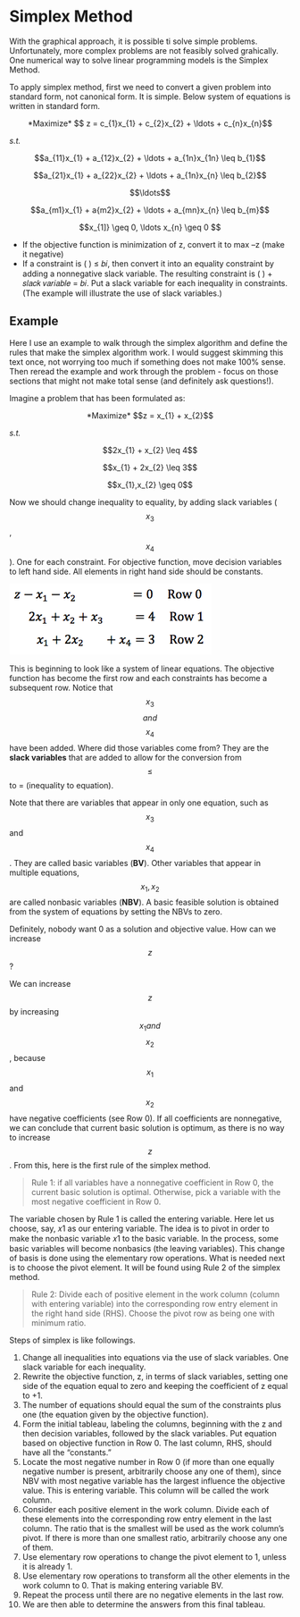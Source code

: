 # Simplex Method

With the graphical approach, it is possible ti solve simple problems.  Unfortunately, more complex problems are not feasibly solved grahically.  One numerical way to solve linear programming models is the Simplex Method.

To apply simplex method, first we need to convert a given problem into standard form, not canonical form. It is simple. Below system of equations is written in standard form.

<p style="text-align: center;">*Maximize* $$ z = c_{1}x_{1} + c_{2}x_{2} + \ldots + c_{n}x_{n}$$</p>

*s.t.*

<p style="text-align: center;">$$a_{11}x_{1} + a_{12}x_{2} + \ldots + a_{1n}x_{1n} \leq b_{1}$$</p>
<p style="text-align: center;">$$a_{21}x_{1} + a_{22}x_{2} + \ldots + a_{1n}x_{n} \leq b_{2}$$</p>
<p style="text-align: center;">$$\ldots$$</p>
<p style="text-align: center;">$$a_{m1}x_{1} + a{m2}x_{2} + \ldots + a_{mn}x_{n} \leq b_{m}$$</p>
<p style="text-align: center;">$$x_{1]} \geq 0, \ldots x_{n} \geq 0 $$</p>

  - If the objective function is minimization of z, convert it to max –z (make it negative)
  - If a constraint is ( ) ≤ 𝑏𝑖, then convert it into an equality constraint by adding a nonnegative slack variable. The resulting constraint is ( ) + 𝑠𝑙𝑎𝑐𝑘 𝑣𝑎𝑟𝑖𝑎𝑏𝑙𝑒 = 𝑏𝑖. Put a slack variable for each inequality in constraints.  (The example will illustrate the use of slack variables.)

## Example
Here I use an example to walk through the simplex algorithm and define the rules that make the simplex algorithm work.  I would suggest skimming this text once, not worrying too much if something does not make 100% sense.  Then reread the example and work through the problem - focus on those sections that might not make total sense (and definitely ask questions!).

Imagine a problem that has been formulated as:

<p style="text-align: center;">*Maximize* $$z = x_{1} + x_{2}$$</p>

*s.t.*

<p style="text-align: center;">$$2x_{1} + x_{2} \leq 4$$</p>
<p style="text-align: center;">$$x_{1} + 2x_{2} \leq 3$$</p>
<p style="text-align: center;">$$x_{1},x_{2} \geq 0$$</p>

Now we should change inequality to equality, by adding slack variables ($$x_{3}$$, $$x_{4}$$). One for each constraint. For objective function, move decision variables to left hand side. All elements in right hand side should be constants.

![](images/s1.png)

This is beginning to look like a system of linear equations.  The objective function has become the first row and each constraints has become a subsequent row.  Notice that $$x_{3}$$$$ and $$ $$x_{4}$$ have been added.  Where did those variables come from?  They are the **slack variables** that are added to allow for the conversion from $$\leq$$ to = (inequality to equation).

Note that there are variables that appear in only one equation, such as $$x_{3}$$ and $$x_{4}$$. They are called basic variables (**BV**). Other variables that appear in multiple equations, $$x_{1}, x_{2}$$ are called nonbasic variables (**NBV**). A basic feasible solution is obtained from the system of equations by setting the NBVs to zero.

Definitely, nobody want 0 as a solution and objective value. How can we increase $$z$$?

We can increase $$z$$ by increasing $$x_{1} and $$ $$x_{2}$$, because $$x_{1}$$ and $$x_{2}$$ have negative coefficients (see Row 0). If all coefficients are nonnegative, we can conclude that current basic solution is optimum, as there is no way to increase $$z$$. From this, here is the first rule of the simplex method.

> Rule 1: if all variables have a nonnegative coefficient in Row 0, the current basic solution is optimal. Otherwise, pick a variable with the most negative coefficient in Row 0.

The variable chosen by Rule 1 is called the entering variable. Here let us choose, say, 𝑥1 as our entering variable. The idea is to pivot in order to make the nonbasic variable 𝑥1 to the basic variable. In the process, some basic variables will become nonbasics (the leaving variables). This change of basis is done using the elementary row operations. What is needed next is to choose the pivot element. It will be found using Rule 2 of the simplex method.

> Rule 2: Divide each of positive element in the work column (column with entering variable) into the corresponding row entry element in the right hand side (RHS). Choose the pivot row as being one with minimum ratio.

Steps of simplex is like followings.
1. Change all inequalities into equations via the use of slack variables. One slack variable for each inequality.
2. Rewrite the objective function, z, in terms of slack variables, setting one side of the equation equal to zero and keeping the coefficient of z equal to +1.
3. The number of equations should equal the sum of the constraints plus one (the equation given by the objective function).
4. Form the initial tableau, labeling the columns, beginning with the z and then decision variables, followed by the slack variables. Put equation based on objective function in Row 0. The last column, RHS, should have all the “constants.”
5. Locate the most negative number in Row 0 (if more than one equally negative number is present, arbitrarily choose any one of them), since NBV with most negative variable has the largest influence the objective value. This is entering variable. This column will be called the work column.
6. Consider each positive element in the work column. Divide each of these elements into the corresponding row entry element in the last column. The ratio that is the smallest will be used as the work column’s pivot. If there is more than one smallest ratio, arbitrarily choose any one of them.
7. Use elementary row operations to change the pivot element to 1, unless it is already 1.
8. Use elementary row operations to transform all the other elements in the work column to 0. That
is making entering variable BV.
9. Repeat the process until there are no negative elements in the last row.
10. We are then able to determine the answers from this final tableau.
